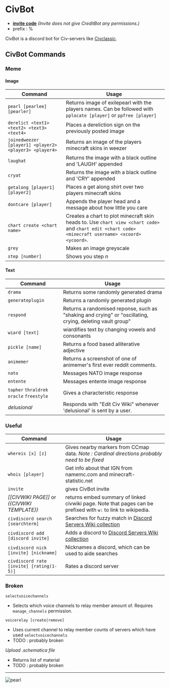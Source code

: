# CivBot

- [**invite code**](https://discordapp.com/api/oauth2/authorize?client_id=614086832245964808&permissions=0&scope=bot)
*(Invite does not give CreditBot any permissions.)*
- prefix : %

CivBot is a discord bot for Civ-servers like [Civclassic](https://reddit.com/r/civclassics/). 


## CivBot Commands
### Meme

#### Image

| Command | Usage |
| ------------- | ------------- |
| `pearl [pearlee] [pearler]` | Returns image of exilepearl with the players names. Can be followed with `pplocate [player]` or `ppfree [player]`|
| `derelict <text1> <text2> <text3> <text4>`  | Places a dereliction sign on the previously posted image |
| `joinedweezer [player1] <player2> <player3> <player4>` | Returns an image of the players minecraft skins in weezer  |
| `laughat` | Returns the image with a black outline and 'LAUGH' appended |
| `cryat` | Returns the image with a black outline and 'CRY' appended |
| `getalong [player1] [player2]` | Places a get along shirt over two players minecraft skins |
| `dontcare [player]` | Appends the player head and a message about how little you care |
| `chart create <chart name>` | Creates a chart to plot minecraft skin heads to. Use `chart view <chart code>` and `chart edit <chart code> <minecraft username> <xcoord> <ycoord>`. |
| `grey` | Makes an image greyscale |
| `step [number]` | Shows you step *n* |


#### Text

| Command | Usage |
| ------------- | ------------- |
| `drama` | Returns some randomly generated drama |
| `generateplugin` | Returns a randomly generated plugin |
| `respond` | Returns a randomised reponse, such as "shaking and crying" or "oscillating, crying, deleting vault group" |
| `wiard [text]` | wiardifies text by changing vowels and consonants |
| `pickle [name]` | Returns a food based alliterative adjective |
| `animemer` | Returns a screenshot of one of animemer's first ever reddit comments. |
| `nato` | Messages NATO image response |
| `entente` | Messages entente image response |
| `topher` `thraldrek` `oracle` `freestyle` | Gives a characteristic response |
| *delusional* | Responds with "Edit Civ Wiki" whenever 'delusional' is sent by a user.|


### Useful

| Command | Usage |
| ------------- | ------------- |
| `whereis [x] [z]` | Gives nearby markers from CCmap data. *Note : Cardinal directions probably need to be fixed* |
| `whois [player]`| Get info about that IGN from namemc.com and minecraft-statistic.net |
| `invite` | gives CivBot invite |
| *[[CIVWIKI PAGE]]* or *{{CIVWIKI TEMPLATE}}* | returns embed summary of linked civwiki page. Note that pages can be prefixed with `w:` to link to wikipedia. |
| `civdiscord search [searchterm]` | Searches for fuzzy match in [Discord Servers Wiki collection](https://civclassic.miraheze.org/wiki/Discord_Servers) |
| `civdiscord add [discord invite]` | Adds a discord to [Discord Servers Wiki collection](https://civclassic.miraheze.org/wiki/Discord_Servers) |
| `civdiscord nick [invite] [nickname]` | Nicknames a discord, which can be used to aide searches |
| `civdiscord rate [invite] [rating(1-5)]`| Rates a discord server


### Broken

`selectvoicechannels`
* Selects which voice channels to relay member amount of. Requires `manage_channels` permission.

`voicerelay [create|remove]`
* Uses current channel to relay member counts of servers which have used `selectvoicechannels`
* TODO : probably broken

*Upload .schematica file*
* Returns list of material
* TODO : probably broken

---

![pearl](https://cdn.discordapp.com/attachments/614147625809346581/778718066447876133/output.png)
